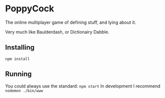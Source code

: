 # PoppyCock
The online multiplayer game of defining stuff, and lying about it.

Very much like Baulderdash, or Dictionairy Dabble.

## Installing
`npm install`

## Running
You could always use the standard: `npm start`
In development I recommend `nodemon ./bin/www`
